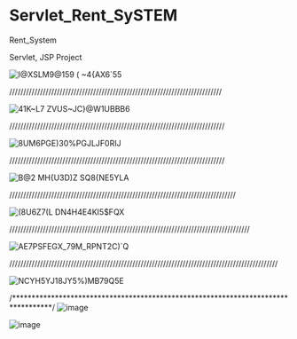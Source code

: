 # Servlet_Rent_SySTEM
Rent_System

Servlet, JSP Project

![I@XSLM9@159 ( ~4{AX6`55](https://user-images.githubusercontent.com/74596877/162604414-d4829bf0-1b3c-4f44-80a3-754e7cd6654b.png)


////////////////////////////////////////////////////////////////////////////

![41K~L7 ZVUS~JC}@W1UBBB6](https://user-images.githubusercontent.com/74596877/162604420-ab9d7d3d-0c16-4d59-9e89-ce53ad88d131.png)

/////////////////////////////////////////////////////////////////////////////

![8UM6PGE)30$%PGJLJF0RI$J](https://user-images.githubusercontent.com/74596877/162604423-1ba4a881-5d6c-4201-be40-207894bf0009.png)


/////////////////////////////////////////////////////////////////////////////

![B@2 MH{U3D)Z SQ8{NE5YLA](https://user-images.githubusercontent.com/74596877/162604427-c1c0db37-4680-4987-976a-eef164e42995.png)


/////////////////////////////////////////////////////////////////////////////////


![(8U6Z7(L DN4H4E4KI5$FQX](https://user-images.githubusercontent.com/74596877/162604438-501a593e-d739-4a91-84cc-a38508c62064.png)


//////////////////////////////////////////////////////////////////////////////////////

![AE7PSFEGX_79M_RPNT2C)`Q](https://user-images.githubusercontent.com/74596877/162604440-dc2e7496-894b-4e02-977c-7f5748804422.png)

////////////////////////////////////////////////////////////////////////////////////////////////

![NCYH5YJ18J`Y5%)MB7`9Q5E](https://user-images.githubusercontent.com/74596877/162604467-aed077c3-e80d-4db7-aa35-33f4271a2039.png)

/**********************************************************************************/
![image](https://user-images.githubusercontent.com/74596877/164989404-76139636-cd90-463e-b78e-22611f3ee877.png)

![image](https://user-images.githubusercontent.com/74596877/164989462-49f9aa09-ee1f-4fb2-947c-901b4c88b076.png)




